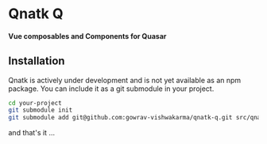 # Qnatk Q
#### Vue composables and Components for Quasar

## Installation

Qnatk is actively under development and is not yet available as an npm package. You can include it as a git submodule in your project.

```bash
cd your-project
git submodule init
git submodule add git@github.com:gowrav-vishwakarma/qnatk-q.git src/qnatk
```
and that's it ... 
